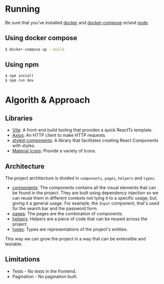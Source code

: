 # Running

Be sure that you've installed [docker](https://docs.docker.com/desktop/) and [docker-compose](https://docs.docker.com/compose/install/) or/and [node](https://nodejs.org/en).

## Using docker compose

```sh
$ docker-compose up --build
```

## Using npm

```sh
$ npm install
$ npm run dev
```

# Algorith & Approach

## Libraries

- [Vite](https://vitejs.dev/): A front-end build tooling that provides a quick ReactTs template.
- [Axios](https://axios-http.com/): An HTTP client to make HTTP requests.
- [styled-components](https://styled-components.com/): A library that facilitates creating React Components with styles.
- [Material Icons](https://mui.com/material-ui/material-icons/): Provide a variety of Icons.

## Architecture

The project architecture is divided in `components`, `pages`, `helpers` and `types`.

- [components](./src/components/): The components contains all the visual elements that can be found in the project. They are built using dependency injection so we can reuse them in different contexts not tying it to a specific usage, but, giving it a general usage. For example, the `Input` component, that's used for the search bar and the password form.
- [pages](./src/pages/): The pages are the combination of components.
- [helpers](./src/helpers/): Helpers are a piece of code that can be reused across the project.
- [types](./src/types/): Types are representations of the project's entities.

This way we can grow the project in a way that can be extensible and testable.

## Limitations

- Tests - No tests in the frontend.
- Pagination - No pagination built.
